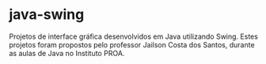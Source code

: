 # java-swing
 Projetos de interface gráfica desenvolvidos em Java utilizando Swing. Estes projetos foram propostos pelo professor Jailson Costa dos Santos, durante as aulas de Java no Instituto PROA.
